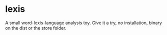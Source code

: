lexis
=====

A small word-lexis-language analysis toy. Give it a try, no installation, binary on the dist or the store folder.